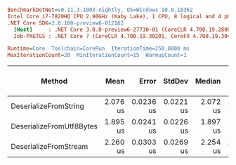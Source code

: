 ``` ini

BenchmarkDotNet=v0.11.3.1003-nightly, OS=Windows 10.0.18362
Intel Core i7-7820HQ CPU 2.90GHz (Kaby Lake), 1 CPU, 8 logical and 4 physical cores
.NET Core SDK=3.0.100-preview6-012162
  [Host]     : .NET Core 3.0.0-preview6-27730-01 (CoreCLR 4.700.19.28001, CoreFX 4.700.19.27908), 64bit RyuJIT
  Job-PXGTGS : .NET Core ? (CoreCLR 4.700.19.30201, CoreFX 4.700.19.30401), 64bit RyuJIT

Runtime=Core  Toolchain=CoreRun  IterationTime=250.0000 ms  
MaxIterationCount=20  MinIterationCount=15  WarmupCount=1  

```
|                   Method |     Mean |     Error |    StdDev |   Median |      Min |      Max | Gen 0/1k Op | Gen 1/1k Op | Gen 2/1k Op | Allocated Memory/Op |
|------------------------- |---------:|----------:|----------:|---------:|---------:|---------:|------------:|------------:|------------:|--------------------:|
|    DeserializeFromString | 2.076 us | 0.0236 us | 0.0221 us | 2.072 us | 2.045 us | 2.114 us |      0.1574 |           - |           - |               680 B |
| DeserializeFromUtf8Bytes | 1.895 us | 0.0241 us | 0.0226 us | 1.897 us | 1.855 us | 1.940 us |      0.1058 |           - |           - |               448 B |
|    DeserializeFromStream | 2.260 us | 0.0303 us | 0.0269 us | 2.254 us | 2.214 us | 2.307 us |      0.1155 |           - |           - |               520 B |
